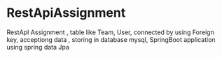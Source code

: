 # RestApiAssignment
RestApI Assignment , table like Team, User, connected by using Foreign key, acceptiong data , storing in database mysql, SpringBoot application using spring data Jpa
